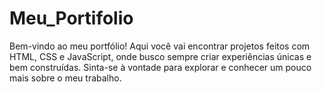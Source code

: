 # Meu_Portifolio
Bem-vindo ao meu portfólio! Aqui você vai encontrar projetos feitos com HTML, CSS e JavaScript, onde busco sempre criar experiências únicas e bem construídas. Sinta-se à vontade para explorar e conhecer um pouco mais sobre o meu trabalho.
